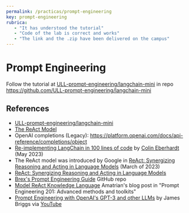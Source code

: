 ```yaml
---
permalink: /practicas/prompt-engineering
key: prompt-engineering
rubrica:
   - "It has understood the tutorial"
   - "Code of the lab is correct and works"
   - "The link and the .zip have been delivered on the campus"
---
```


# Prompt Engineering

Follow the tutorial at [ULL-prompt-engineering/langchain-mini](https://github.com/ULL-prompt-engineering/langchain-mini/blob/main/README.md) in repo <https://github.com/ULL-prompt-engineering/langchain-mini>

## References

* [ULL-prompt-engineering/langchain-mini](https://github.com/ULL-prompt-engineering/langchain-mini/blob/main/README.md)
* [The ReAct Model](https://github.com/ULL-prompt-engineering/prompt-engineering-101/blob/main/lesson6/the-react-framework.md)
* OpenAI completions (Legacy): <https://platform.openai.com/docs/api-reference/completions/object>
* [Re-implementing LangChain in 100 lines of code](https://blog.scottlogic.com/2023/05/04/langchain-mini.html) by [Colin Eberhardt](https://blog.scottlogic.com/ceberhardt) (May 2023)
* The ReAct model was introduced by Google in [ReAct: Synergizing Reasoning and Acting in Language Models](https://arxiv.org/abs/2210.03629) (March of 2023)
* [ReAct: Synergizing Reasoning and Acting in Language Models](https://www.promptingguide.ai/techniques/react)
* [Brex's Prompt Engineering Guide](https://github.com/brexhq/prompt-engineering#react) GitHub repo
* [Model ReAct Knowledge Language](https://amatriain.net/blog/prompt201#react) Amatrian's blog post in "Prompt Engineering 201: Advanced methods and toolkits"
* [Prompt Engineering with OpenAI's GPT-3 and other LLMs](https://www.classcentral.com/classroom/youtube-prompt-engineering-with-openai-s-gpt-3-and-other-llms-126224)  by James Briggs via [YouTube](https://www.youtube.com/watch?v=BP9fi_0XTlw)